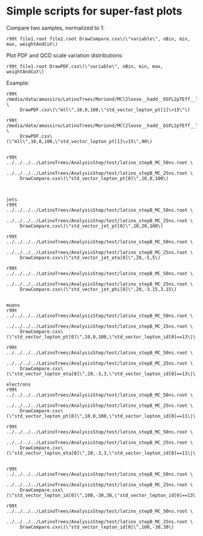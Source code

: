 Simple scripts for super-fast plots
====

Compare two samples, normalized to 1:

    r99t file1.root file2.root DrawCompare.cxx\(\"variable\", nBin, min, max, weightAndCut\)

Plot PDF and QCD scale variation distributions:

    r99t file1.root DrawPDF.cxx\(\"variable\", nBin, min, max, weightAndCut\)
    
    
Example:

    r99t /media/data/amassiro/LatinoTrees/Moriond/MCl2loose__hadd__bSFL2pTEff__l2tight/latino_GluGluHToWWTo2L2Nu_M124.root  \
         DrawPDF.cxx\(\"mll\",10,0,100,\"std_vector_lepton_pt[1]\>15\"\)

    r99t /media/data/amassiro/LatinoTrees/Moriond/MCl2loose__hadd__bSFL2pTEff__l2tight/latino_GluGluHToWWTo2L2Nu_M124.root  \
         DrawPDF.cxx\(\"mll\",10,0,100,\"std_vector_lepton_pt[1]\>15\",90\)
         
    
    r99t ../../../../LatinoTrees/AnalysisStep/test/latino_stepB_MC_50ns.root \
         ../../../../LatinoTrees/AnalysisStep/test/latino_stepB_MC_25ns.root \
         DrawCompare.cxx\(\"std_vector_lepton_pt[0]\",10,0,100\)
    
    
    
    jets
    r99t ../../../../LatinoTrees/AnalysisStep/test/latino_stepB_MC_50ns.root \
         ../../../../LatinoTrees/AnalysisStep/test/latino_stepB_MC_25ns.root \
         DrawCompare.cxx\(\"std_vector_jet_pt[0]\",10,20,100\)
    
    r99t ../../../../LatinoTrees/AnalysisStep/test/latino_stepB_MC_50ns.root \
         ../../../../LatinoTrees/AnalysisStep/test/latino_stepB_MC_25ns.root \
         DrawCompare.cxx\(\"std_vector_jet_eta[0]\",20,-5,5\)
    
    r99t ../../../../LatinoTrees/AnalysisStep/test/latino_stepB_MC_50ns.root \
         ../../../../LatinoTrees/AnalysisStep/test/latino_stepB_MC_25ns.root \
         DrawCompare.cxx\(\"std_vector_jet_phi[0]\",20,-3.15,3.15\)
    
    
    muons
    r99t ../../../../LatinoTrees/AnalysisStep/test/latino_stepB_MC_50ns.root \
         ../../../../LatinoTrees/AnalysisStep/test/latino_stepB_MC_25ns.root \
         DrawCompare.cxx\(\"std_vector_lepton_pt[0]\",10,0,100,\"std_vector_lepton_id[0]==13\|\|std_vector_lepton_id[0]==-13\"\)
    
    r99t ../../../../LatinoTrees/AnalysisStep/test/latino_stepB_MC_50ns.root \
         ../../../../LatinoTrees/AnalysisStep/test/latino_stepB_MC_25ns.root \
         DrawCompare.cxx\(\"std_vector_lepton_eta[0]\",20,-3,3,\"std_vector_lepton_id[0]==13\|\|std_vector_lepton_id[0]==-13\"\)
    
    electrons
    r99t ../../../../LatinoTrees/AnalysisStep/test/latino_stepB_MC_50ns.root \
         ../../../../LatinoTrees/AnalysisStep/test/latino_stepB_MC_25ns.root \
         DrawCompare.cxx\(\"std_vector_lepton_pt[0]\",10,0,100,\"std_vector_lepton_id[0]==11\|\|std_vector_lepton_id[0]==-11\"\)
    
    r99t ../../../../LatinoTrees/AnalysisStep/test/latino_stepB_MC_50ns.root \
         ../../../../LatinoTrees/AnalysisStep/test/latino_stepB_MC_25ns.root \
         DrawCompare.cxx\(\"std_vector_lepton_eta[0]\",20,-3,3,\"std_vector_lepton_id[0]==11\|\|std_vector_lepton_id[0]==-11\"\)
    
    
    r99t ../../../../LatinoTrees/AnalysisStep/test/latino_stepB_MC_50ns.root \
         ../../../../LatinoTrees/AnalysisStep/test/latino_stepB_MC_25ns.root \
         DrawCompare.cxx\(\"std_vector_lepton_id[0]\",100,-30,30,\"std_vector_lepton_id[0]==13\|\|std_vector_lepton_id[0]==-13\"\)
    
    r99t ../../../../LatinoTrees/AnalysisStep/test/latino_stepB_MC_50ns.root \
         ../../../../LatinoTrees/AnalysisStep/test/latino_stepB_MC_25ns.root \
         DrawCompare.cxx\(\"std_vector_lepton_id[0]\",100,-30,30\)
    
    